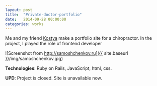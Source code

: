 ```yaml
---
layout: post
title:  "Private-doctor-portfolio"
date:   2014-09-28 00:00:00
categories: works
---
```

Me and my friend [Kostya][kostya-gh] make a portfolio site for a chiropractor. In the project, I played the role of frontend developer

![Screenshot from http://samoshchenkov.ru]({{ site.baseurl }}/img/samoshchenkov.jpg)

__Technologies__: Ruby on Rails, JavaScript, html, css.

__UPD__: Project is closed. Site is unavailable now.

[kostya-gh]: https://github.com/krupenin

